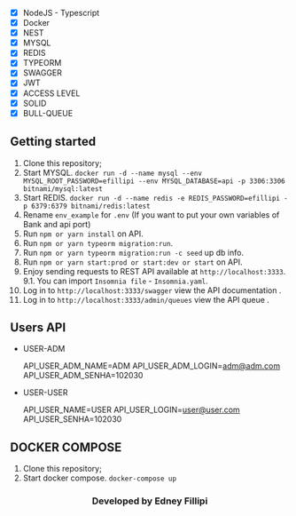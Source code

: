 - [x] NodeJS - Typescript
- [x] Docker
- [x] NEST
- [x] MYSQL
- [x] REDIS
- [x] TYPEORM
- [x] SWAGGER
- [x] JWT
- [x] ACCESS LEVEL
- [x] SOLID
- [x] BULL-QUEUE

## Getting started

1. Clone this repository;<br />
2. Start MYSQL. `docker run -d --name mysql --env MYSQL_ROOT_PASSWORD=efillipi --env MYSQL_DATABASE=api -p 3306:3306 bitnami/mysql:latest`<br />
3. Start REDIS. `docker run -d --name redis -e REDIS_PASSWORD=efillipi -p 6379:6379 bitnami/redis:latest`<br />
4. Rename `env_example` for `.env` (If you want to put your own variables of Bank and api port)
5. Run `npm or yarn install` on API.<br />
6. Run `npm or yarn typeorm migration:run`.<br />
7. Run `npm or yarn typeorm migration:run -c seed` up db info.<br />
8. Run `npm or yarn start:prod or start:dev or start` on API.<br />
9. Enjoy sending requests to REST API available at `http://localhost:3333`.<br />
  9.1. You can import `Insomnia file` - `Insomnia.yaml`.<br />
10. Log in to `http://localhost:3333/swagger` view the API documentation .<br />
11. Log in to `http://localhost:3333/admin/queues` view the API queue .<br />

## Users API

- USER-ADM

  API_USER_ADM_NAME=ADM
  API_USER_ADM_LOGIN=adm@adm.com
  API_USER_ADM_SENHA=102030

- USER-USER

  API_USER_NAME=USER
  API_USER_LOGIN=user@user.com
  API_USER_SENHA=102030

## DOCKER COMPOSE

1. Clone this repository;<br />
2. Start docker compose. `docker-compose up`<br />

<h3 align="center">Developed by Edney Fillipi</h3>
